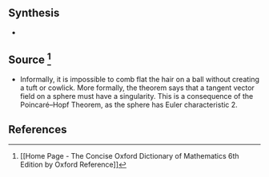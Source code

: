 ## Synthesis
- 
## Source [^1]
- Informally, it is impossible to comb flat the hair on a ball without creating a tuft or cowlick. More formally, the theorem says that a tangent vector field on a sphere must have a singularity. This is a consequence of the Poincaré–Hopf Theorem, as the sphere has Euler characteristic 2. 
## References

[^1]: [[Home Page - The Concise Oxford Dictionary of Mathematics 6th Edition by Oxford Reference]]